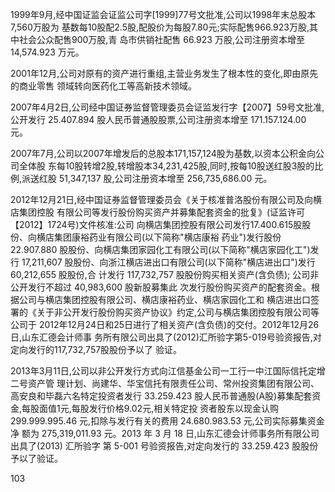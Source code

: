 1999年9月,经中国证监会证监公司字[1999]77号文批准,公司以1998年末总股本7,560万股为 基数每10股配2.5股,配股价为每股7.80元;实际配售966.923万股,其中社会公众配售900万股,青 岛市供销社配售 66.923 万股,公司注册资本增至 14,574.923 万元。

2001年12月,公司对原有的资产进行重组,主营业务发生了根本性的变化,即由原先的商业零售 领域转向医药化工等高新技术领域。

2007年4月2日,公司经中国证券监督管理委员会证监发行字【2007】59号文批准,公开发行 25.407.894 股人民币普通股股票,公司注册资本增至 171.157.124.00 元。

2007年7月,公司以2007年增发后的总股本171,157,124股为基数,以资本公积金向公司全体股 东每10股转增2股,转增股本34,231,425股,同时,按每10股送红股3股的比例,派送红股 51,347,137 股,公司注册资本增至 256,735,686.00 元。

2012年12月21日,经中国证券监督管理委员会《关于核准普洛股份有限公司及向横店集团控股 有限公司等发行股份购买资产并募集配套资金的批复》(证监许可【2012】1724号)文件核准:公司 向横店集团控股有限公司发行17.400.615股股份、向横店集团康裕药业有限公司(以下简称"横店康裕 药业")发行股份 22.907.880 股股份、向横店集团家园化工有限公司(以下简称"横店家园化工")发行 17,211,607 股股份、向浙江横店进出口有限公司(以下简称"横店进出口")发行60,212,655 股股份,合 计发行 117,732,757 股股份购买相关资产(含负债); 公司非公开发行不超过 40,983,600 股新股募集此 次发行股份购买资产的配套资金。根据公司与横店集团控股有限公司、横店康裕药业、横店家园化工和 横店进出口签署的《关于非公开发行股份购买资产协议》约定,公司与横店集团控股有限公司等公司于 2012年12月24日和25日进行了相关资产(含负债)的交付。2012年12月26日,山东汇德会计师事 务所有限公司出具了(2012)汇所验字第5-019号验资报告,对定向发行的117,732,757股股份予以了 验证。

2013年3月11日,公司以非公开发行方式向江信基金公司一工行一中江国际信托定增二号资产管 理计划、尚建华、华宝信托有限责任公司、常州投资集团有限公司、高安良和毕磊六名特定投资者发行 33.259.423 股人民币普通股(A股)募集配套资金,每股面值1元,每股发行价格9.02元,相关特定投 资者股东以现金认购 299.999.995.46 元,扣除与发行有关的费用 24.680.983.53 元,公司实际募集资金净 额为 275,319,011.93 元。2013 年 3 月 18 日,山东汇德会计师事务所有限公司出具了(2013) 汇所验字 第 5-001 号验资报告,对定向发行的 33.259.423 股股份予以了验证。

103